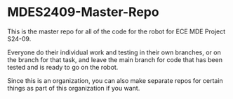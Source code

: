 # MDES2409-Master-Repo
This is the master repo for all of the code for the robot for ECE MDE Project S24-09.

Everyone do their individual work and testing in their own branches, or on the branch for that task, 
and leave the main branch for code that has been tested and is ready to go on the robot.


Since this is an organization, you can also make separate repos for certain things as part of this organization if you want.